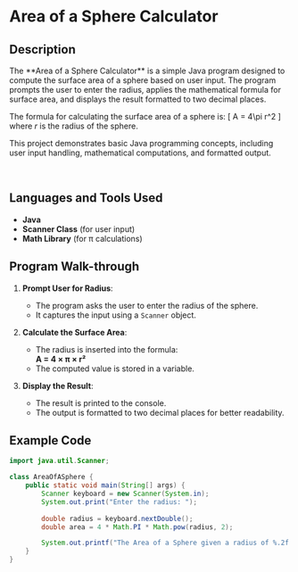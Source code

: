 <h1>Area of a Sphere Calculator</h1>

<h2>Description</h2>
The **Area of a Sphere Calculator** is a simple Java program designed to compute the surface area of a sphere based on user input. The program prompts the user to enter the radius, applies the mathematical formula for surface area, and displays the result formatted to two decimal places.

The formula for calculating the surface area of a sphere is:
\[
A = 4\pi r^2
\]
where *r* is the radius of the sphere.

This project demonstrates basic Java programming concepts, including user input handling, mathematical computations, and formatted output.

<br />

<h2>Languages and Tools Used</h2>

- <b>Java</b>
- <b>Scanner Class</b> (for user input)
- <b>Math Library</b> (for π calculations)

<h2>Program Walk-through</h2>

1. **Prompt User for Radius**:
   - The program asks the user to enter the radius of the sphere.
   - It captures the input using a `Scanner` object.

2. **Calculate the Surface Area**:
   - The radius is inserted into the formula:  
     **A = 4 × π × r²**  
   - The computed value is stored in a variable.

3. **Display the Result**:
   - The result is printed to the console.
   - The output is formatted to two decimal places for better readability.

<h2>Example Code</h2>

```java
import java.util.Scanner;

class AreaOfASphere {
    public static void main(String[] args) {    
        Scanner keyboard = new Scanner(System.in);
        System.out.print("Enter the radius: ");
        
        double radius = keyboard.nextDouble();
        double area = 4 * Math.PI * Math.pow(radius, 2);

        System.out.printf("The Area of a Sphere given a radius of %.2f is: %.2f%n", radius, area);
    }
}
